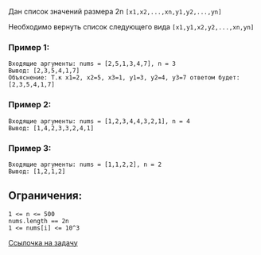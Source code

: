 Дан список значений размера 2n ```[x1,x2,...,xn,y1,y2,...,yn]```

Необходимо вернуть список следующего вида ```[x1,y1,x2,y2,...,xn,yn]```

### Пример 1:
```
Входящие аргументы: nums = [2,5,1,3,4,7], n = 3
Вывод: [2,3,5,4,1,7]
Объяснение: Т.к x1=2, x2=5, x3=1, y1=3, y2=4, y3=7 ответом будет: [2,3,5,4,1,7]
```
### Пример 2:
```
Входящие аргументы: nums = [1,2,3,4,4,3,2,1], n = 4
Вывод: [1,4,2,3,3,2,4,1]
```
### Пример 3:
```
Входящие аргументы: nums = [1,1,2,2], n = 2
Вывод: [1,2,1,2]
```

## Ограничения:
```
1 <= n <= 500
nums.length == 2n
1 <= nums[i] <= 10^3
```

[Ссылочка на задачу](https://leetcode.com/problems/shuffle-the-array/)
